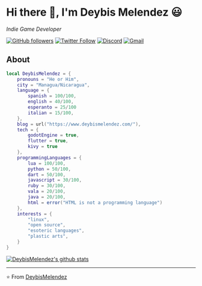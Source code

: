 # Hi there 👋, I'm Deybis Melendez 😃

*Indie Game Developer*

[![GitHub followers](https://img.shields.io/github/followers/DeybisMelendez?label=Follow%20me%21&style=social)](https://github.com/DeybisMelendez)
[![Twitter Follow](https://img.shields.io/twitter/follow/damvcito?label=Follow%20@Damvcito%21&style=social)](https://twitter.com/Damvcito)
[![Discord](https://img.shields.io/discord/505417624071438347?label=Discord%20Chat&style=social)](https://discord.gg/ZRMQVEp)
[![Gmail](https://img.shields.io/badge/Gmail-pixelweb2007%40gmail.com-red)](mailto:pixelweb2007@gmail.com)

## About

```Lua
local DeybisMelendez = {
    pronouns = "He or Him",
    city = "Managua/Nicaragua",
    language = {
        spanish = 100/100,
        english = 40/100,
        esperanto = 25/100
        italian = 15/100,
    },
    blog = url("https://www.deybismelendez.com/"),
    tech = {
        godotEngine = true,
        flutter = true,
        kivy = true
    },
    programmingLanguages = {
        lua = 100/100,
        python = 50/100,
        dart = 50/100,
        javascript = 30/100,
        ruby = 30/100,
        vala = 20/100,
        java = 20/100,
        html = error("HTML is not a programming language")
    },
    interests = {
        "linux",
        "open source",
        "esoteric languages",
        "plastic arts",
    }
}
```

[![DeybisMelendez's github stats](https://github-readme-stats.vercel.app/api?username=DeybisMelendez)](https://github.com/DeybisMelendez/github-readme-stats)

---

⭐️ From [DeybisMelendez](https://github.com/DeybisMelendez)
<!--
**DeybisMelendez/DeybisMelendez** is a ✨ _special_ ✨ repository because its `README.md` (this file) appears on your GitHub profile.

Here are some ideas to get you started:

- 🔭 I’m currently working on ...
- 🌱 I’m currently learning ...
- 👯 I’m looking to collaborate on ...
- 🤔 I’m looking for help with ...
- 💬 Ask me about ...
- 📫 How to reach me: ...
- 😄 Pronouns: ...
- ⚡ Fun fact: ...
-->

